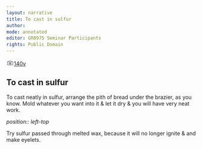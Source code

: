 ```yaml
---
layout: narrative
title: To cast in sulfur
author:
mode: annotated
editor: GR8975 Seminar Participants
rights: Public Domain
---
```


 <a href="http://gallica.bnf.fr/ark:/12148/btv1b10500001g/f286.item.r="><img src="../assets/photo-icon.png" alt="folio images" style="display:inline-block; margin-bottom:-3px;">140v</a><br/> 
## To cast in sulfur

 
 To cast neatly in sulfur, arrange the pith of bread under the brazier, as you know. Mold whatever you want into it & let it dry & you will have very neat work. 
 
*position:: left-top*

 Try sulfur passed through melted wax, because it will no longer ignite & and make eyelets. 
 